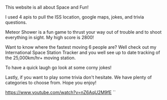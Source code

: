 This website is all about Space and Fun!

I used 4 apis to pull the ISS location, google maps, jokes, and trivia questions.

Meteor Shower is a fun game to thrust your way out of trouble and to shoot everything in sight. My high score is 2800!

Want to know where the fastest moving 6 people are? Well check out my International Space Station Tracker and you well see up to date tracking of the 25,000km/hr+ moving station.

To have a quick laugh go look at some corny jokes!

Lastly, if you want to play some trivia don't hesitate. We have plenty of categories to choose from.
Hope you enjoy!

https://www.youtube.com/watch?v=nZ6AqU2M9fE
``
